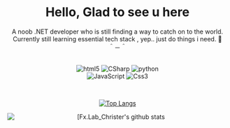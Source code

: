<h1 align='center'>
  Hello, Glad to see u here
</h1>

<p align='center'>
  A noob .NET developer who is still finding a way to catch on to the world.
  <br/>
  Currently still learning essential tech stack , yep.. just do things i need. 🍃
  <br/>
  ＾－＾
  <br/>
  <br/>
</p>

<div align="center">
   
   ![html5](https://img.shields.io/badge/html5-E34F26.svg?logoWidth=20&style=for-the-badge&logo=html5&logoColor=ffffff)
   ![CSharp](https://img.shields.io/badge/CSharp-641e77.svg?logoWidth=20&style=for-the-badge&logo=csharp&logoColor=ffffff)
   ![python](https://img.shields.io/badge/Python-FBBE55.svg?logoWidth=20&style=for-the-badge&logo=Python&logoColor=ffffff)
   <br>
   ![JavaScript](https://img.shields.io/badge/JavaScript-efda4d.svg?logoWidth=20&style=for-the-badge&logo=JavaScript&logoColor=FFFFFF)
   ![Css3](https://img.shields.io/badge/CSS3-2bacdf.svg?logoWidth=20&style=for-the-badge&logo=CSS3&logoColor=FFFFFF)
   
</div>

<br>

<div align="center">
   
[![Top Langs](https://github-readme-stats.vercel.app/api/top-langs/?username=FreeXMelody&layout=compact)](https://github.com/FreeXMelody/github-readme-stats)

<img style="display: block;" alt="[Fx.Lab_Christer's github stats" src="https://github-readme-stats.vercel.app/api?username=FreeXMelody&show_icons=true&hide_border=true&theme=vue" />

</div>

<!---
<div align="center">
   
   ### 🛠️ Project(s) in development：
[![ReadMe Card](https://github-readme-stats.vercel.app/api/pin/?username=FreeXMelody&repo=NetworkCrawler&theme=vue)](https://github.com/FreeXMelody/NetworkCrawler)
---


</div>
--->

